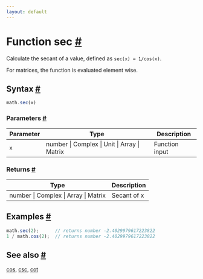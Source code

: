 ```yaml
---
layout: default
---
```


<h1 id="function-sec">Function sec <a href="#function-sec" title="Permalink">#</a></h1>

Calculate the secant of a value, defined as `sec(x) = 1/cos(x)`.

For matrices, the function is evaluated element wise.


<h2 id="syntax">Syntax <a href="#syntax" title="Permalink">#</a></h2>

```js
math.sec(x)
```

<h3 id="parameters">Parameters <a href="#parameters" title="Permalink">#</a></h3>

Parameter | Type | Description
--------- | ---- | -----------
`x` | number &#124; Complex &#124; Unit &#124; Array &#124; Matrix | Function input

<h3 id="returns">Returns <a href="#returns" title="Permalink">#</a></h3>

Type | Description
---- | -----------
number &#124; Complex &#124; Array &#124; Matrix | Secant of x


<h2 id="examples">Examples <a href="#examples" title="Permalink">#</a></h2>

```js
math.sec(2);      // returns number -2.4029979617223822
1 / math.cos(2);  // returns number -2.4029979617223822
```


<h2 id="see-also">See also <a href="#see-also" title="Permalink">#</a></h2>

[cos](cos.html),
[csc](csc.html),
[cot](cot.html)


<!-- Note: This file is automatically generated from source code comments. Changes made in this file will be overridden. -->
